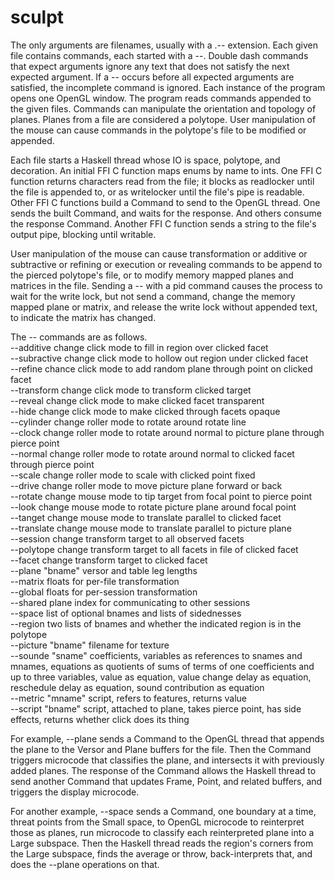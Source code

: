 # sculpt

The only arguments are filenames, usually with a .-- extension. Each given file contains commands, each started with a --. Double dash commands that expect arguments ignore any text that does not satisfy the next expected argument. If a -- occurs before all expected arguments are satisfied, the incomplete command is ignored. Each instance of the program opens one OpenGL window. The program reads commands appended to the given files. Commands can manipulate the orientation and topology of planes. Planes from a file are considered a polytope. User manipulation of the mouse can cause commands in the polytope's file to be modified or appended.

Each file starts a Haskell thread whose IO is space, polytope, and decoration. An initial FFI C function maps enums by name to ints. One FFI C function returns characters read from the file; it blocks as readlocker until the file is appended to, or as writelocker until the file's pipe is readable. Other FFI C functions build a Command to send to the OpenGL thread. One sends the built Command, and waits for the response. And others consume the response Command. Another FFI C function sends a string to the file's output pipe, blocking until writable.

User manipulation of the mouse can cause transformation or additive or subtractive or refining or execution or revealing commands to be append to the pierced polytope's file, or to modify memory mapped planes and matrices in the file. Sending a -- with a pid command causes the process to wait for the write lock, but not send a command, change the memory mapped plane or matrix, and release the write lock without appended text, to indicate the matrix has changed.

The -- commands are as follows.  
--additive change click mode to fill in region over clicked facet  
--subractive change click mode to hollow out region under clicked facet  
--refine chance click mode to add random plane through point on clicked facet  
--transform change click mode to transform clicked target  
--reveal change click mode to make clicked facet transparent  
--hide change click mode to make clicked through facets opaque  
--cylinder change roller mode to rotate around rotate line  
--clock change roller mode to rotate around normal to picture plane through pierce point  
--normal change roller mode to rotate around normal to clicked facet through pierce point  
--scale change roller mode to scale with clicked point fixed  
--drive change roller mode to move picture plane forward or back  
--rotate change mouse mode to tip target from focal point to pierce point  
--look change mouse mode to rotate picture plane around focal point  
--tanget change mouse mode to translate parallel to clicked facet  
--translate change mouse mode to translate parallel to picture plane  
--session change transform target to all observed facets  
--polytope change transform target to all facets in file of clicked facet  
--facet change transform target to clicked facet  
--plane "bname" versor and table leg lengths  
--matrix floats for per-file transformation  
--global floats for per-session transformation  
--shared plane index for communicating to other sessions  
--space list of optional bnames and lists of sidednesses  
--region two lists of bnames and whether the indicated region is in the polytope  
--picture "bname" filename for texture  
--sounde "sname" coefficients, variables as references to snames and mnames, equations as quotients of sums of terms of one coefficients and up to three variables, value as equation, value change delay as equation, reschedule delay as equation, sound contribution as equation  
--metric "mname" script, refers to features, returns value  
--script "bname" script, attached to plane, takes pierce point, has side effects, returns whether click does its thing  

For example, --plane sends a Command to the OpenGL thread that appends the plane to the Versor and Plane buffers for the file. Then the Command triggers microcode that classifies the plane, and intersects it with previously added planes. The response of the Command allows the Haskell thread to send another Command that updates Frame, Point, and related buffers, and triggers the display microcode.

For another example, --space sends a Command, one boundary at a time, threat points from the Small space, to OpenGL microcode to reinterpret those as planes, run microcode to classify each reinterpreted plane into a Large subspace. Then the Haskell thread reads the region's corners from the Large subspace, finds the average or throw, back-interprets that, and does the --plane operations on that.

